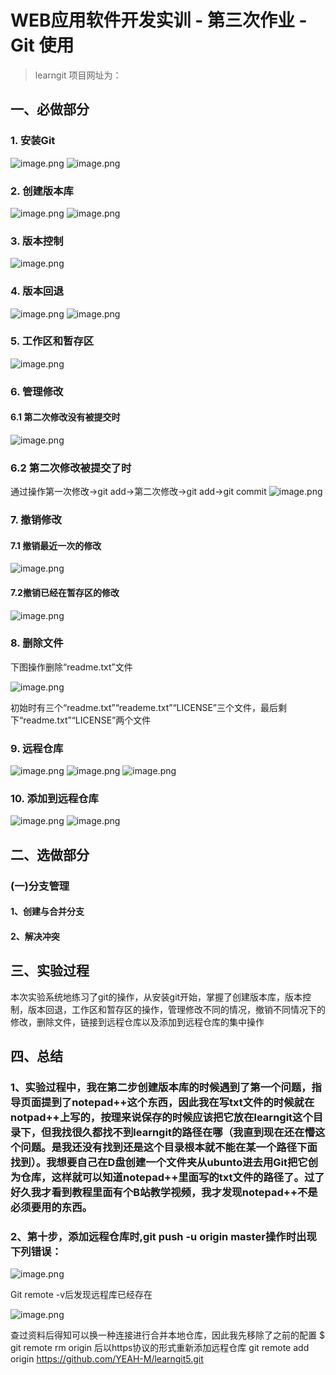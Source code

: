 # WEB应用软件开发实训 - 第三次作业 - Git 使用

> learngit 项目网址为： 

##  一、必做部分

### 1. 安装Git
![image.png](https://i.loli.net/2021/05/31/QYJNW3auCgMFwhf.png)
![image.png](https://i.loli.net/2021/05/31/3megMSJHTxuGREv.png)

### 2. 创建版本库
![image.png](https://i.loli.net/2021/05/31/hkDXMTJZ8PKumSn.png)
![image.png](https://i.loli.net/2021/05/31/suRvbIUyjXzBY1M.png)

### 3. 版本控制
![image.png](https://i.loli.net/2021/05/31/eYVrDbtAOECmkSp.png)

### 4. 版本回退
![image.png](https://i.loli.net/2021/05/31/chdzeYv5QTKPGmg.png)
![image.png](https://i.loli.net/2021/05/31/hIbz6yFel9Bqr5C.png)

### 5. 工作区和暂存区
![image.png](https://i.loli.net/2021/05/31/ubOxzjm7f2WSHYQ.png)

### 6. 管理修改

#### 6.1 第二次修改没有被提交时
![image.png](https://i.loli.net/2021/05/31/I8ngDqpMwLrT29G.png)

### 6.2 第二次修改被提交了时
通过操作第一次修改->git add->第二次修改->git add->git commit
![image.png](https://i.loli.net/2021/05/31/UdhsorbwW27jy1E.png)

### 7. 撤销修改

#### 7.1 撤销最近一次的修改
![image.png](https://i.loli.net/2021/05/31/pqZjA2JGmYoMlU1.png)

#### 7.2撤销已经在暂存区的修改
![image.png](https://i.loli.net/2021/05/31/5DZhIAWPmLCQUNB.png)

### 8. 删除文件
下图操作删除“readme.txt”文件

![image.png](https://i.loli.net/2021/05/31/1QUrDlSmZBd8faY.png)

初始时有三个“readme.txt”“reademe.txt”“LICENSE”三个文件，最后剩下“readme.txt”“LICENSE”两个文件

### 9. 远程仓库
![image.png](https://i.loli.net/2021/05/31/WjsZn4P58RMgVvU.png)
![image.png](https://i.loli.net/2021/05/31/OuoqWw3P9mlgBSr.png)
![image.png](https://i.loli.net/2021/05/31/FzLnZ4AGOpqMl2d.png)

### 10. 添加到远程仓库
![image.png](https://i.loli.net/2021/05/31/GaVLo7dmA3C2x8H.png)
![image.png](https://i.loli.net/2021/05/31/OD8Zds5h9X7fMbU.png)

## 二、选做部分

### (一)分支管理

#### 1、创建与合并分支

#### 2、解决冲突

## 三、实验过程
本次实验系统地练习了git的操作，从安装git开始，掌握了创建版本库，版本控制，版本回退，工作区和暂存区的操作，管理修改不同的情况，撤销不同情况下的修改，删除文件，链接到远程仓库以及添加到远程仓库的集中操作

## 四、总结

### 1、实验过程中，我在第二步创建版本库的时候遇到了第一个问题，指导页面提到了notepad++这个东西，因此我在写txt文件的时候就在notpad++上写的，按理来说保存的时候应该把它放在learngit这个目录下，但我找很久都找不到learngit的路径在哪（我直到现在还在懵这个问题。是我还没有找到还是这个目录根本就不能在某一个路径下面找到）。我想要自己在D盘创建一个文件夹从ubunto进去用Git把它创为仓库，这样就可以知道notepad++里面写的txt文件的路径了。过了好久我才看到教程里面有个B站教学视频，我才发现notepad++不是必须要用的东西。

### 2、第十步，添加远程仓库时,git push -u origin master操作时出现下列错误：

![image.png](https://i.loli.net/2021/05/31/E4uJtn37PND895g.png)

Git remote -v后发现远程库已经存在

![image.png](https://i.loli.net/2021/05/31/LSsBwfbDOvU7ZTj.png)

查过资料后得知可以换一种连接进行合并本地仓库，因此我先移除了之前的配置
$ git remote rm origin
后以https协议的形式重新添加远程仓库
git remote add origin https://github.com/YEAH-M/learngit5.git
